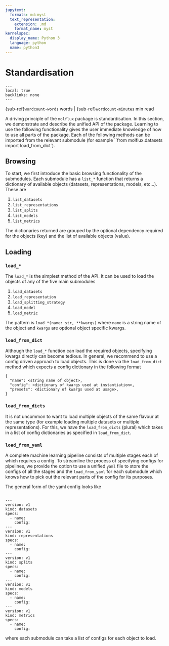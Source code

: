 ```yaml
---
jupytext:
  formats: md:myst
  text_representation:
    extension: .md
    format_name: myst
kernelspec:
  display_name: Python 3
  language: python
  name: python3
---
```


# Standardisation

```{contents} On this page
---
local: true
backlinks: none
---
```

{sub-ref}`wordcount-words` words | {sub-ref}`wordcount-minutes` min read

A driving principle of the ``molflux`` package is standardisation. In this section, we demonstrate and describe the unified
API of the package. Learning to use the following functionality gives the user immediate knowledge of how to use all parts
of the package. Each of the following methods can be imported from the relevant submodule (for example
``from molflux.datasets import load_from_dict`).

## Browsing

To start, we first introduce the basic browsing functionality of the submodules. Each submodule has a ``list_*`` function
that returns a dictionary of available objects (datasets, representations, models, etc...). These are

1) ``list_datasets``
2) ``list_representations``
3) ``list_splits``
4) ``list_models``
5) ``list_metrics``

The dictionaries returned are grouped by the optional dependency required for the objects (key) and the list of available
objects (value).

## Loading

### ``load_*``

The ``load_*`` is the simplest method of the API. It can be used to load the objects of any of the five main submodules

1) ``load_datasets``
2) ``load_representation``
3) ``load_splitting_strategy``
4) ``load_model``
5) ``load_metric``

The pattern is ``load_*(name: str, **kwargs)`` where ``name`` is a string name of the object and ``kwargs`` are optional
object specific kwargs.

### ``load_from_dict``

Although the ``load_*`` function can load the required objects, specifying kwargs directly can become tedious. In general,
we recommend to use a config driven approach to load objects. This is done via the ``load_from_dict`` method which expects
a config dictionary in the following format

```{code-block} python
{
  "name": <string name of object>,
  "config": <dictionary of kwargs used at instantiation>,
  "presets": <dictionary of kwargs used at usage>,
}
```

### ``load_from_dicts``

It is not uncommon to want to load multiple objects of the same flavour at the same type (for example loading multiple datasets
or multiple representations). For this, we have the ``load_from_dicts`` (plural) which takes in a list of config dictionaries
as specified in ``load_from_dict``.


### ``load_from_yaml``

A complete machine learning pipeline consists of multiple stages each of which requires a config. To streamline the process
of specifying configs for pipelines, we provide the option to use a unified ``yaml`` file to store the configs of
all the stages and the ``load_from_yaml`` for each submodule which knows how to pick out the relevant parts of the config
for its purposes.

The general form of the yaml config looks like

```{code-block} yaml

---
version: v1
kind: datasets
specs:
  - name:
    config:
---
version: v1
kind: representations
specs:
  - name:
    config:
---
version: v1
kind: splits
specs:
  - name:
    config:
---
version: v1
kind: models
specs:
  - name:
    config:
---
version: v1
kind: metrics
specs:
  - name:
    config:
```

where each submodule can take a list of configs for each object to load.
